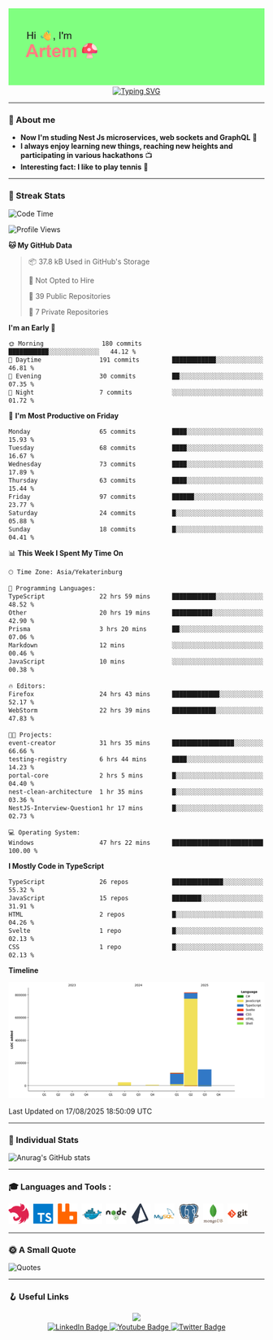 <div id="header" align="center">
  <img src="https://github.com/CurlyBattery/CurlyBattery/blob/master/header.png?raw=true" alt="альтернативный текст">
  <a href="https://git.io/typing-svg"><img src="https://readme-typing-svg.demolab.com?font=Fira+Code&pause=1000&color=2BF777&width=435&lines=I've+been+doing+backend+programming+;on+Nest+JS+for+13+months+now" alt="Typing SVG" /></a>
</div>

---

### :otter: About me 
- __Now I'm studing Nest Js microservices, web sockets and GraphQL__ 🧩
- __I always enjoy learning new things, reaching new heights and participating in various hackathons__ 📺
- __Interesting fact: I like to play tennis__ 🏓

---

### :monorail: Streak Stats 

<!--START_SECTION:waka-->
![Code Time](http://img.shields.io/badge/Code%20Time-1%2C227%20hrs%2011%20mins-blue)

![Profile Views](http://img.shields.io/badge/Profile%20Views-1-blue)

**🐱 My GitHub Data** 

> 📦 37.8 kB Used in GitHub's Storage 
 > 
> 🚫 Not Opted to Hire
 > 
> 📜 39 Public Repositories 
 > 
> 🔑 7 Private Repositories 
 > 
**I'm an Early 🐤** 

```text
🌞 Morning                180 commits         ███████████░░░░░░░░░░░░░░   44.12 % 
🌆 Daytime                191 commits         ████████████░░░░░░░░░░░░░   46.81 % 
🌃 Evening                30 commits          ██░░░░░░░░░░░░░░░░░░░░░░░   07.35 % 
🌙 Night                  7 commits           ░░░░░░░░░░░░░░░░░░░░░░░░░   01.72 % 
```
📅 **I'm Most Productive on Friday** 

```text
Monday                   65 commits          ████░░░░░░░░░░░░░░░░░░░░░   15.93 % 
Tuesday                  68 commits          ████░░░░░░░░░░░░░░░░░░░░░   16.67 % 
Wednesday                73 commits          ████░░░░░░░░░░░░░░░░░░░░░   17.89 % 
Thursday                 63 commits          ████░░░░░░░░░░░░░░░░░░░░░   15.44 % 
Friday                   97 commits          ██████░░░░░░░░░░░░░░░░░░░   23.77 % 
Saturday                 24 commits          █░░░░░░░░░░░░░░░░░░░░░░░░   05.88 % 
Sunday                   18 commits          █░░░░░░░░░░░░░░░░░░░░░░░░   04.41 % 
```


📊 **This Week I Spent My Time On** 

```text
🕑︎ Time Zone: Asia/Yekaterinburg

💬 Programming Languages: 
TypeScript               22 hrs 59 mins      ████████████░░░░░░░░░░░░░   48.52 % 
Other                    20 hrs 19 mins      ███████████░░░░░░░░░░░░░░   42.90 % 
Prisma                   3 hrs 20 mins       ██░░░░░░░░░░░░░░░░░░░░░░░   07.06 % 
Markdown                 12 mins             ░░░░░░░░░░░░░░░░░░░░░░░░░   00.46 % 
JavaScript               10 mins             ░░░░░░░░░░░░░░░░░░░░░░░░░   00.38 % 

🔥 Editors: 
Firefox                  24 hrs 43 mins      █████████████░░░░░░░░░░░░   52.17 % 
WebStorm                 22 hrs 39 mins      ████████████░░░░░░░░░░░░░   47.83 % 

🐱‍💻 Projects: 
event-creator            31 hrs 35 mins      █████████████████░░░░░░░░   66.66 % 
testing-registry         6 hrs 44 mins       ████░░░░░░░░░░░░░░░░░░░░░   14.23 % 
portal-core              2 hrs 5 mins        █░░░░░░░░░░░░░░░░░░░░░░░░   04.40 % 
nest-clean-architecture  1 hr 35 mins        █░░░░░░░░░░░░░░░░░░░░░░░░   03.36 % 
NestJS-Interview-Question1 hr 17 mins        █░░░░░░░░░░░░░░░░░░░░░░░░   02.73 % 

💻 Operating System: 
Windows                  47 hrs 22 mins      █████████████████████████   100.00 % 
```

**I Mostly Code in TypeScript** 

```text
TypeScript               26 repos            ██████████████░░░░░░░░░░░   55.32 % 
JavaScript               15 repos            ████████░░░░░░░░░░░░░░░░░   31.91 % 
HTML                     2 repos             █░░░░░░░░░░░░░░░░░░░░░░░░   04.26 % 
Svelte                   1 repo              █░░░░░░░░░░░░░░░░░░░░░░░░   02.13 % 
CSS                      1 repo              █░░░░░░░░░░░░░░░░░░░░░░░░   02.13 % 
```



**Timeline**

![Lines of Code chart](https://raw.githubusercontent.com/CurlyBattery/CurlyBattery/master/assets/bar_graph.png)


 Last Updated on 17/08/2025 18:50:09 UTC
<!--END_SECTION:waka-->

---

### :slot_machine: Individual Stats 
![Anurag's GitHub stats](https://github-readme-stats.vercel.app/api?username=CurlyBattery&hide=contribs,prs&theme=dracula)

---

### :mortar_board: Languages and Tools :
<div>
  <img src="https://github.com/devicons/devicon/blob/master/icons/nestjs/nestjs-original.svg" title="Nest" alt="Nest" width="40" height="40"/>&nbsp;
  <img src="https://github.com/devicons/devicon/blob/master/icons/typescript/typescript-plain.svg" title="TypeScript" alt="TypeScript" width="40" height="40"/>&nbsp;
  <img src="https://github.com/devicons/devicon/blob/master/icons/rabbitmq/rabbitmq-original.svg" title="Rabbit" alt="RabbitMQ" width="40" height="40"/>&nbsp;
  <img src="https://github.com/devicons/devicon/blob/master/icons/docker/docker-original.svg" title="Docker" alt="Docker" width="40" height="40"/>&nbsp;
  <img src="https://github.com/devicons/devicon/blob/master/icons/nodejs/nodejs-original-wordmark.svg" title="NodeJS" alt="NodeJS" width="40" height="40"/>&nbsp;
  <img src="https://github.com/devicons/devicon/blob/master/icons/prisma/prisma-original.svg" title="Prisma"  alt="Prisma" width="40" height="40"/>&nbsp;
  <img src="https://github.com/devicons/devicon/blob/master/icons/mysql/mysql-original-wordmark.svg" title="MySQL"  alt="MySQL" width="40" height="40"/>&nbsp;
  <img src="https://github.com/devicons/devicon/blob/master/icons/postgresql/postgresql-original.svg" title="PostgreSQL"  alt="PostgreSQL" width="40" height="40"/>&nbsp;
  <img src="https://github.com/devicons/devicon/blob/master/icons/mongodb/mongodb-original-wordmark.svg" title="MongoDB" alt="MongoDB" width="40" height="40"/>&nbsp;
  <img src="https://github.com/devicons/devicon/blob/master/icons/git/git-original-wordmark.svg" title="Git" **alt="Git" width="40" height="40"/>
</div>

---

### :sun_with_face: A Small Quote
![Quotes](https://quotes-github-readme.vercel.app/api?type=horizontal&theme=dark)

---

### :hook: Useful Links 
<div align="center">
  <img src="https://media2.giphy.com/media/v1.Y2lkPTc5MGI3NjExdG1qb3M0MHpyZmczeDJoZzR4Z2lvcXBydDhpejNpb3Zoc2NoM2lnaCZlcD12MV9pbnRlcm5hbF9naWZfYnlfaWQmY3Q9Zw/FXynzLoP14IHsnfGmO/giphy.gif" height="300">
  
  <div id="badges">
  <a href="your-linkedin-URL">
    <img src="https://img.shields.io/badge/LinkedIn-blue?style=for-the-badge&logo=linkedin&logoColor=white" alt="LinkedIn Badge"/>
  </a>
  <a href="your-youtube-URL">
    <img src="https://img.shields.io/badge/YouTube-red?style=for-the-badge&logo=youtube&logoColor=white" alt="Youtube Badge"/>
  </a>
  <a href="your-twitter-URL">
    <img src="https://img.shields.io/badge/Twitter-blue?style=for-the-badge&logo=twitter&logoColor=white" alt="Twitter Badge"/>
  </a>

